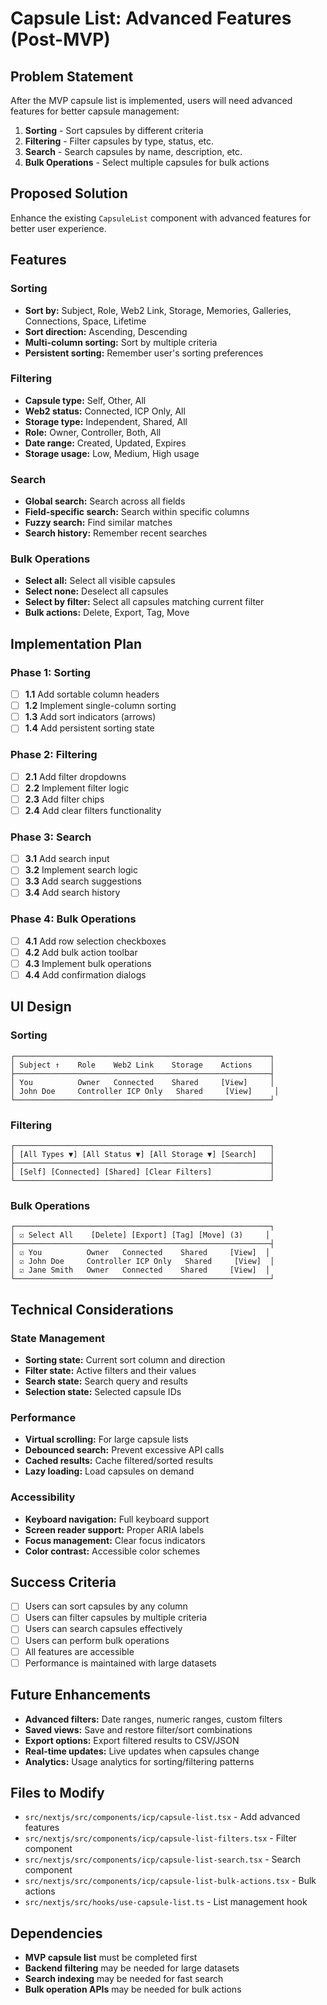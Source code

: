 # Capsule List: Advanced Features (Post-MVP)

## Problem Statement

After the MVP capsule list is implemented, users will need advanced features for better capsule management:

1. **Sorting** - Sort capsules by different criteria
2. **Filtering** - Filter capsules by type, status, etc.
3. **Search** - Search capsules by name, description, etc.
4. **Bulk Operations** - Select multiple capsules for bulk actions

## Proposed Solution

Enhance the existing `CapsuleList` component with advanced features for better user experience.

## Features

### Sorting
- **Sort by:** Subject, Role, Web2 Link, Storage, Memories, Galleries, Connections, Space, Lifetime
- **Sort direction:** Ascending, Descending
- **Multi-column sorting:** Sort by multiple criteria
- **Persistent sorting:** Remember user's sorting preferences

### Filtering
- **Capsule type:** Self, Other, All
- **Web2 status:** Connected, ICP Only, All
- **Storage type:** Independent, Shared, All
- **Role:** Owner, Controller, Both, All
- **Date range:** Created, Updated, Expires
- **Storage usage:** Low, Medium, High usage

### Search
- **Global search:** Search across all fields
- **Field-specific search:** Search within specific columns
- **Fuzzy search:** Find similar matches
- **Search history:** Remember recent searches

### Bulk Operations
- **Select all:** Select all visible capsules
- **Select none:** Deselect all capsules
- **Select by filter:** Select all capsules matching current filter
- **Bulk actions:** Delete, Export, Tag, Move

## Implementation Plan

### Phase 1: Sorting
- [ ] **1.1** Add sortable column headers
- [ ] **1.2** Implement single-column sorting
- [ ] **1.3** Add sort indicators (arrows)
- [ ] **1.4** Add persistent sorting state

### Phase 2: Filtering
- [ ] **2.1** Add filter dropdowns
- [ ] **2.2** Implement filter logic
- [ ] **2.3** Add filter chips
- [ ] **2.4** Add clear filters functionality

### Phase 3: Search
- [ ] **3.1** Add search input
- [ ] **3.2** Implement search logic
- [ ] **3.3** Add search suggestions
- [ ] **3.4** Add search history

### Phase 4: Bulk Operations
- [ ] **4.1** Add row selection checkboxes
- [ ] **4.2** Add bulk action toolbar
- [ ] **4.3** Implement bulk operations
- [ ] **4.4** Add confirmation dialogs

## UI Design

### Sorting
```
┌─────────────────────────────────────────────────────────┐
│ Subject ↑    Role    Web2 Link    Storage    Actions    │
├─────────────────────────────────────────────────────────┤
│ You          Owner   Connected    Shared     [View]     │
│ John Doe     Controller ICP Only   Shared     [View]     │
└─────────────────────────────────────────────────────────┘
```

### Filtering
```
┌─────────────────────────────────────────────────────────┐
│ [All Types ▼] [All Status ▼] [All Storage ▼] [Search]   │
├─────────────────────────────────────────────────────────┤
│ [Self] [Connected] [Shared] [Clear Filters]             │
└─────────────────────────────────────────────────────────┘
```

### Bulk Operations
```
┌─────────────────────────────────────────────────────────┐
│ ☑ Select All    [Delete] [Export] [Tag] [Move] (3)     │
├─────────────────────────────────────────────────────────┤
│ ☑ You          Owner   Connected    Shared     [View]  │
│ ☑ John Doe     Controller ICP Only   Shared     [View]  │
│ ☑ Jane Smith   Owner   Connected    Shared     [View]  │
└─────────────────────────────────────────────────────────┘
```

## Technical Considerations

### State Management
- **Sorting state:** Current sort column and direction
- **Filter state:** Active filters and their values
- **Search state:** Search query and results
- **Selection state:** Selected capsule IDs

### Performance
- **Virtual scrolling:** For large capsule lists
- **Debounced search:** Prevent excessive API calls
- **Cached results:** Cache filtered/sorted results
- **Lazy loading:** Load capsules on demand

### Accessibility
- **Keyboard navigation:** Full keyboard support
- **Screen reader support:** Proper ARIA labels
- **Focus management:** Clear focus indicators
- **Color contrast:** Accessible color schemes

## Success Criteria

- [ ] Users can sort capsules by any column
- [ ] Users can filter capsules by multiple criteria
- [ ] Users can search capsules effectively
- [ ] Users can perform bulk operations
- [ ] All features are accessible
- [ ] Performance is maintained with large datasets

## Future Enhancements

- **Advanced filters:** Date ranges, numeric ranges, custom filters
- **Saved views:** Save and restore filter/sort combinations
- **Export options:** Export filtered results to CSV/JSON
- **Real-time updates:** Live updates when capsules change
- **Analytics:** Usage analytics for sorting/filtering patterns

## Files to Modify

- `src/nextjs/src/components/icp/capsule-list.tsx` - Add advanced features
- `src/nextjs/src/components/icp/capsule-list-filters.tsx` - Filter component
- `src/nextjs/src/components/icp/capsule-list-search.tsx` - Search component
- `src/nextjs/src/components/icp/capsule-list-bulk-actions.tsx` - Bulk actions
- `src/nextjs/src/hooks/use-capsule-list.ts` - List management hook

## Dependencies

- **MVP capsule list** must be completed first
- **Backend filtering** may be needed for large datasets
- **Search indexing** may be needed for fast search
- **Bulk operation APIs** may be needed for bulk actions

